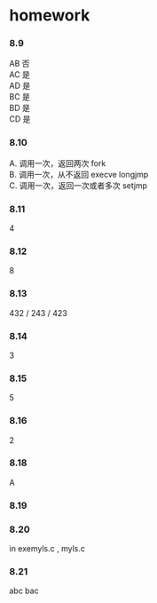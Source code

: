 homework
========

### 8.9
AB		否<br>
AC		是<br>
AD		是<br>
BC		是<br>
BD		是<br>
CD		是<br>

### 8.10
A. 调用一次，返回两次 fork <br>
B. 调用一次，从不返回 execve longjmp <br>
C. 调用一次，返回一次或者多次 setjmp <br>

### 8.11
4

### 8.12
8

### 8.13
432 / 243 / 423

### 8.14
3

### 8.15
5

### 8.16
2

### 8.18
A

### 8.19


### 8.20
in exemyls.c , myls.c

### 8.21
abc
bac

